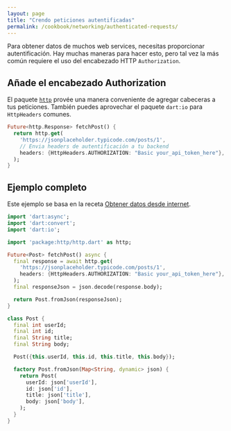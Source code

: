 ```yaml
---
layout: page
title: "Crendo peticiones autentificadas"
permalink: /cookbook/networking/authenticated-requests/
---
```


Para obtener datos de muchos web services, necesitas proporcionar 
autentificación. Hay muchas maneras para hacer esto, pero tal vez la más común 
requiere el uso del encabezado HTTP `Authorization`.

## Añade el encabezado Authorization

El paquete [`http`](https://pub.dartlang.org/packages/http) provée una manera 
conveniente de agregar cabeceras a tus peticiones. También puedes aprovechar el 
paquete `dart:io` para `HttpHeaders` comunes.

<!-- skip -->
```dart
Future<http.Response> fetchPost() {
  return http.get(
    'https://jsonplaceholder.typicode.com/posts/1',
    // Envia headers de autentificación a tu backend
    headers: {HttpHeaders.AUTHORIZATION: "Basic your_api_token_here"},
  );
}
```

## Ejemplo completo

Este ejemplo se basa en la receta [Obtener datos desde internet](/cookbook/networking/fetch-data/).

```dart
import 'dart:async';
import 'dart:convert';
import 'dart:io';

import 'package:http/http.dart' as http;

Future<Post> fetchPost() async {
  final response = await http.get(
    'https://jsonplaceholder.typicode.com/posts/1',
    headers: {HttpHeaders.AUTHORIZATION: "Basic your_api_token_here"},
  );
  final responseJson = json.decode(response.body);

  return Post.fromJson(responseJson);
}

class Post {
  final int userId;
  final int id;
  final String title;
  final String body;

  Post({this.userId, this.id, this.title, this.body});

  factory Post.fromJson(Map<String, dynamic> json) {
    return Post(
      userId: json['userId'],
      id: json['id'],
      title: json['title'],
      body: json['body'],
    );
  }
}
```
